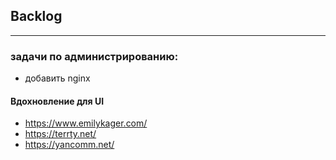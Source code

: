 ## Backlog




***
### задачи по администрированию:
- добавить nginx

#### Вдохновление для UI
- https://www.emilykager.com/
- https://terrty.net/
- https://yancomm.net/

